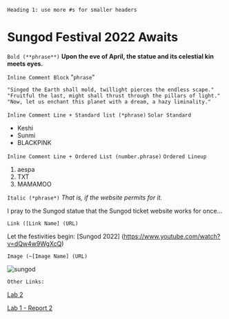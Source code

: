 `Heading 1: use more #s for smaller headers`
# Sungod Festival 2022 Awaits

`Bold (**phrase**)`
**Upon the eve of April, the statue and its celestial kin meets eyes.**

`Inline Comment Block` "`phrase`"
```
"Singed the Earth shall mold, twillight pierces the endless scape."
"Fruitful the last, might shall thrust through the pillars of light."
"Now, let us enchant this planet with a dream, a hazy liminality."
```
`Inline Comment Line + Standard list (*phrase)`
`Solar Standard`
* Keshi
* Sunmi
* BLACKPINK

`Inline Comment Line + Ordered List (number.phrase)`
`Ordered Lineup`
1. aespa
2. TXT
3. MAMAMOO

`Italic (*phrase*)`
*That is, if the website permits for it.*

I pray to the Sungod statue that the Sungod ticket website works for once...

`Link ([Link Name] (URL)`

Let the festivities begin:
[Sungod 2022] (https://www.youtube.com/watch?v=dQw4w9WgXcQ)

`Image (~[Image Name] (URL)`

![sungod](https://user-images.githubusercontent.com/73847942/162285215-427ea37c-2025-48e5-ae7f-44e741888e17.jpeg)


`Other Links:`

[Lab 2](https://ddavevo.github.io/cse15l-lab-reports/lab-report-1-week-2.html)

[Lab 1 - Report 2](https://ddavevo.github.io/cse15l-lab-reports/lab1report-week2/labreport.html)
